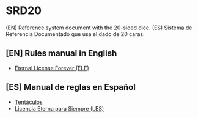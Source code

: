 # SRD20
(EN) Reference system document with the 20-sided dice.
(ES) Sistema de Referencia Documentado que usa el dado de 20 caras.

## [EN] Rules manual in English
- [Eternal License Forever (ELF)](EN/ELF-Eternal-License-Forever.md)

## [ES] Manual de reglas en Español
- [Tentáculos](ES/TENTACULOS)
- [Licencia Eterna para Siempre (LES)](ES/LES-Licencia-Eterna-para-Siempre.md)
